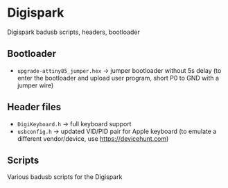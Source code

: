 # Digispark
Digispark badusb scripts, headers, bootloader

## Bootloader
- `upgrade-attiny85_jumper.hex` → jumper bootloader without 5s delay (to enter the bootloader and upload user program, short P0 to GND with a jumper wire) 

## Header files
- `DigiKeyboard.h` → full keyboard support
- `usbconfig.h` → updated VID/PID pair for Apple keyboard (to emulate a different vendor/device, use https://devicehunt.com)

## Scripts
Various badusb scripts for the Digispark